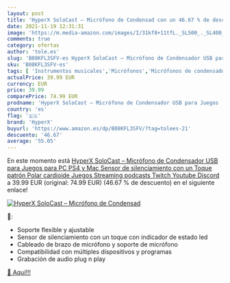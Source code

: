 ```yaml
---
layout: post
title: 'HyperX SoloCast – Micrófono de Condensad con un 46.67 % de descuento'
date: 2021-11-19 12:31:31
image: 'https://m.media-amazon.com/images/I/31kf8+11tfL._SL500_._SL400_.jpg'
comments: true
category: ofertas
author: 'tole.es'
slug: 'B08KFL3SFV-es HyperX SoloCast – Micrófono de Condensador USB para Juegos...'
sku: 'B08KFL3SFV-es'
tags: [ 'Instrumentos musicales','Micrófonos','Micrófonos de condensador','hyperx','ps4', ]
actualPrice: 39.99 EUR
currency: EUR
price: 39.99
comparePrice: 74.99 EUR
prodname: 'HyperX SoloCast – Micrófono de Condensador USB para Juegos  para PC  PS4 y Mac  Sensor de silenciamiento con un Toque  patrón Polar cardioide  Juegos  Streaming  podcasts  Twitch  Youtube  Discord'
country: 'es'
flag: '🇪🇸'
brand: 'HyperX'
buyurl: 'https://www.amazon.es/dp/B08KFL3SFV/?tag=tolees-21'
descuento: '46.67'
average: '55.05'
---
```


En este momento está [HyperX SoloCast – Micrófono de Condensador USB para Juegos  para PC  PS4 y Mac  Sensor de silenciamiento con un Toque  patrón Polar cardioide  Juegos  Streaming  podcasts  Twitch  Youtube  Discord](https://www.amazon.es/dp/B08KFL3SFV/?tag=tolees-21) a 39.99 EUR (original: 74.99 EUR) (46.67 %  de descuento) en el siguiente enlace!

[![HyperX SoloCast – Micrófono de Condensad](https://m.media-amazon.com/images/I/31kf8+11tfL._SL500_._SL400_.jpg)](https://www.amazon.es/dp/B08KFL3SFV/?tag=tolees-21)

🔎:

- Soporte flexible y ajustable
- Sensor de silenciamiento con un toque con indicador de estado led
- Cableado de brazo de micrófono y soporte de micrófono
- Compatibilidad con múltiples dispositivos y programas
- Grabación de audio plug n play

[🛒 Aquí!!!](https://www.amazon.es/dp/B08KFL3SFV/?tag=tolees-21)
